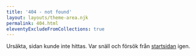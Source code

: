 ```yaml
---
title: '404 - not found'
layout: layouts/theme-area.njk
permalink: 404.html
eleventyExcludeFromCollections: true
---
```


Ursäkta, sidan kunde inte hittas. Var snäll och försök från [startsidan](/) igen.
